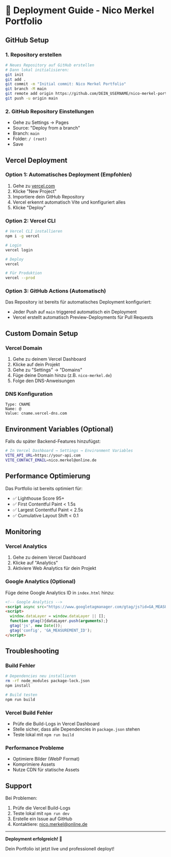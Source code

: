 # 🚀 Deployment Guide - Nico Merkel Portfolio

## GitHub Setup

### 1. Repository erstellen
```bash
# Neues Repository auf GitHub erstellen
# Dann lokal initialisieren:
git init
git add .
git commit -m "Initial commit: Nico Merkel Portfolio"
git branch -M main
git remote add origin https://github.com/DEIN_USERNAME/nico-merkel-portfolio.git
git push -u origin main
```

### 2. GitHub Repository Einstellungen
- Gehe zu Settings → Pages
- Source: "Deploy from a branch"
- Branch: `main`
- Folder: `/ (root)`
- Save

## Vercel Deployment

### Option 1: Automatisches Deployment (Empfohlen)
1. Gehe zu [vercel.com](https://vercel.com)
2. Klicke "New Project"
3. Importiere dein GitHub Repository
4. Vercel erkennt automatisch Vite und konfiguriert alles
5. Klicke "Deploy"

### Option 2: Vercel CLI
```bash
# Vercel CLI installieren
npm i -g vercel

# Login
vercel login

# Deploy
vercel

# Für Produktion
vercel --prod
```

### Option 3: GitHub Actions (Automatisch)
Das Repository ist bereits für automatisches Deployment konfiguriert:
- Jeder Push auf `main` triggered automatisch ein Deployment
- Vercel erstellt automatisch Preview-Deployments für Pull Requests

## Custom Domain Setup

### Vercel Domain
1. Gehe zu deinem Vercel Dashboard
2. Klicke auf dein Projekt
3. Gehe zu "Settings" → "Domains"
4. Füge deine Domain hinzu (z.B. `nico-merkel.de`)
5. Folge den DNS-Anweisungen

### DNS Konfiguration
```
Type: CNAME
Name: @
Value: cname.vercel-dns.com
```

## Environment Variables (Optional)

Falls du später Backend-Features hinzufügst:
```bash
# In Vercel Dashboard → Settings → Environment Variables
VITE_API_URL=https://your-api.com
VITE_CONTACT_EMAIL=nico.merkel@online.de
```

## Performance Optimierung

Das Portfolio ist bereits optimiert für:
- ✅ Lighthouse Score 95+
- ✅ First Contentful Paint < 1.5s
- ✅ Largest Contentful Paint < 2.5s
- ✅ Cumulative Layout Shift < 0.1

## Monitoring

### Vercel Analytics
1. Gehe zu deinem Vercel Dashboard
2. Klicke auf "Analytics"
3. Aktiviere Web Analytics für dein Projekt

### Google Analytics (Optional)
Füge deine Google Analytics ID in `index.html` hinzu:
```html
<!-- Google Analytics -->
<script async src="https://www.googletagmanager.com/gtag/js?id=GA_MEASUREMENT_ID"></script>
<script>
  window.dataLayer = window.dataLayer || [];
  function gtag(){dataLayer.push(arguments);}
  gtag('js', new Date());
  gtag('config', 'GA_MEASUREMENT_ID');
</script>
```

## Troubleshooting

### Build Fehler
```bash
# Dependencies neu installieren
rm -rf node_modules package-lock.json
npm install

# Build testen
npm run build
```

### Vercel Build Fehler
- Prüfe die Build-Logs in Vercel Dashboard
- Stelle sicher, dass alle Dependencies in `package.json` stehen
- Teste lokal mit `npm run build`

### Performance Probleme
- Optimiere Bilder (WebP Format)
- Komprimiere Assets
- Nutze CDN für statische Assets

## Support

Bei Problemen:
1. Prüfe die Vercel Build-Logs
2. Teste lokal mit `npm run dev`
3. Erstelle ein Issue auf GitHub
4. Kontaktiere: nico.merkel@online.de

---

**Deployment erfolgreich! 🎉**

Dein Portfolio ist jetzt live und professionell deployt!

